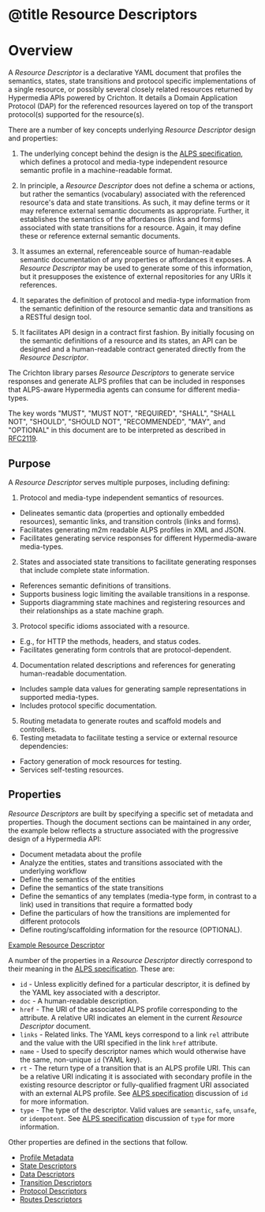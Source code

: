 # @title Resource Descriptors
# Overview
A _Resource Descriptor_ is a declarative YAML document that profiles the semantics, states, state transitions and 
protocol specific implementations of a single resource, or possibly several closely related resources returned by
Hypermedia APIs powered by Crichton. It details a Domain Application Protocol (DAP) for the referenced resources 
layered on top of the transport protocol(s) supported for the resource(s).

There are a number of key concepts underlying _Resource Descriptor_ design and properties:

1. The underlying concept behind the design is the [ALPS specification][], which defines 
a protocol and media-type independent resource semantic profile in a machine-readable format.

2. In principle, a _Resource Descriptor_ does not define a schema or actions, but rather the semantics (vocabulary) 
associated with the referenced resource's data and state transitions. As such, it may define terms or it may reference 
external semantic documents as appropriate. Further, it establishes the semantics of the affordances (links and forms)
associated with state transitions for a resource. Again, it may define these or reference external semantic documents.

3. It assumes an external, referenceable source of human-readable semantic documentation of any properties or 
affordances it exposes. A _Resource Descriptor_ may be used to generate some of this information, but it presupposes 
the existence of external repositories for any URIs it references.

4. It separates the definition of protocol and media-type information from the semantic definition of the resource 
semantic data and transitions as a RESTful design tool.

5. It facilitates API design in a contract first fashion. By initially focusing on the semantic definitions of a 
resource and its states, an API can be designed and a human-readable contract generated directly from the 
_Resource Descriptor_.

The Crichton library parses _Resource Descriptors_ to generate service responses and generate ALPS profiles that can
be included in responses that ALPS-aware Hypermedia agents can consume for different media-types.

The key words "MUST", "MUST NOT", "REQUIRED", "SHALL", "SHALL NOT", "SHOULD", "SHOULD NOT", "RECOMMENDED", "MAY", and 
"OPTIONAL" in this document are to be interpreted as described in [RFC2119](http://tools.ietf.org/html/rfc2119).

## Purpose
A _Resource Descriptor_ serves multiple purposes, including defining:

1. Protocol and media-type independent semantics of resources.
  * Delineates semantic data (properties and optionally embedded resources), semantic links, and transition controls 
  (links and forms).
  * Facilitates generating m2m readable ALPS profiles in XML and JSON.
  * Facilitates generating service responses for different Hypermedia-aware media-types.
2. States and associated state transitions to facilitate generating responses that include complete state 
information.
  * References semantic definitions of transitions.
  * Supports business logic limiting the available transitions in a response.
  * Supports diagramming state machines and registering resources and their relationships as a state machine graph.
3. Protocol specific idioms associated with a resource.
  * E.g., for HTTP the methods, headers, and status codes. 
  * Facilitates generating form controls that are protocol-dependent.
4. Documentation related descriptions and references for generating human-readable documentation.
  * Includes sample data values for generating sample representations in supported media-types.
  * Includes protocol specific documentation.
5. Routing metadata to generate routes and scaffold models and controllers.
6. Testing metadata to facilitate testing a service or external resource dependencies:
  * Factory generation of mock resources for testing.
  * Services self-testing resources.

## Properties
_Resource Descriptors_ are built by specifying a specific set of metadata and properties. Though the document sections 
can be maintained in any order, the example below reflects a structure associated with the progressive design of a 
Hypermedia API:

* Document metadata about the profile
* Analyze the entities, states and transitions associated with the underlying workflow
* Define the semantics of the entities
* Define the semantics of the state transitions
* Define the semantics of any templates (media-type form, in contrast to a link) used in transitions that require a 
formatted body
* Define the particulars of how the transitions are implemented for different protocols
* Define routing/scaffolding information for the resource (OPTIONAL).

[Example Resource Descriptor][]

A number of the properties in a _Resource Descriptor_ directly correspond to their meaning in the 
[ALPS specification][]. These are:

* `id` - Unless explicitly defined for a particular descriptor, it is defined by the YAML key associated with a 
descriptor.
* `doc` - A human-readable description.
* `href` - The URI of the associated ALPS profile corresponding to the attribute. A relative URI indicates an element
in the current _Resource Descriptor_ document.
* `links` - Related links. The YAML keys correspond to a link `rel` attribute and the value with the URI 
specified in the link `href` attribute.
* `name` - Used to specify descriptor names which would otherwise have the same, non-unique `id` (YAML key).
* `rt` - The return type of a transition that is an ALPS profile URI. This can be a relative URI indicating it is 
associated with secondary profile in the existing resource descriptor or fully-qualified fragment URI associated 
with an external ALPS profile. See [ALPS specification][] discussion of `id` for more information.
* `type` - The type of the descriptor. Valid values are `semantic`, `safe`, `unsafe`, or `idempotent`. See 
[ALPS specification][] discussion of `type` for more information.

Other properties are defined in the sections that follow.

* [Profile Metadata](profile_metadata.md)
* [State Descriptors](state_descriptors.md)
* [Data Descriptors](data_descriptors.md)
* [Transition Descriptors](transition_descriptors.md)
* [Protocol Descriptors](protocol_descriptors.md)
* [Routes Descriptors](routes_descriptors.md)

[ALPS specification]: http://alps.io/spec/index.html
[Example Resource Descriptor]: ../spec/fixtures/resource_descriptors/drds_descriptor_v1.yml
